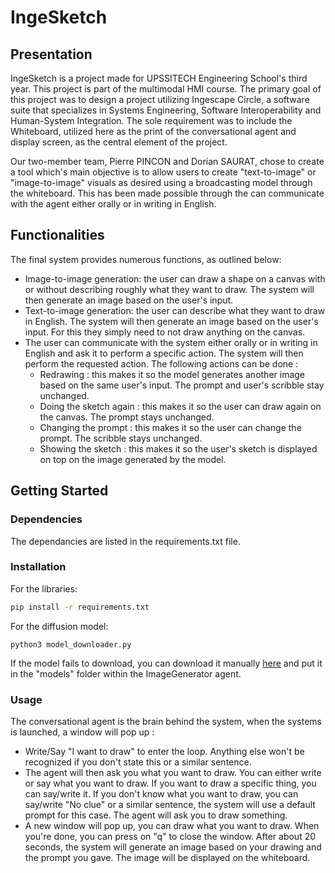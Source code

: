 # IngeSketch

## Presentation

IngeSketch is a project made for UPSSITECH Engineering School's third year. This project is part of the multimodal HMI course. The primary goal of this project was to design a project utilizing Ingescape Circle, a software suite that specializes in Systems Engineering, Software Interoperability and Human-System Integration. The sole requirement was to include the Whiteboard, utilized here as the print of the conversational agent and display screen, as the central element of the project.

Our two-member team, Pierre PINCON and Dorian SAURAT, chose to create a tool which's main objective is to allow users to create "text-to-image" or "image-to-image" visuals as desired using a broadcasting model through the whiteboard. This has been made possible through the can communicate with the agent either orally or in writing in English.

## Functionalities

The final system provides numerous functions, as outlined below:

- Image-to-image generation: the user can draw a shape on a canvas with or without describing roughly what they want to draw. The system will then generate an image based on the user's input.
- Text-to-image generation: the user can describe what they want to draw in English. The system will then generate an image based on the user's input. For this they simply need to not draw anything on the canvas.
- The user can communicate with the system either orally or in writing in English and ask it to perform a specific action. The system will then perform the requested action. The following actions can be done :
  - Redrawing : this makes it so the model generates another image based on the same user's input. The prompt and user's scribble stay unchanged.
  - Doing the sketch again : this makes it so the user can draw again on the canvas. The prompt stays unchanged.
  - Changing the prompt : this makes it so the user can change the prompt. The scribble stays unchanged.
  - Showing the sketch : this makes it so the user's sketch is displayed on top on the image generated by the model.

## Getting Started

### Dependencies

The dependancies are listed in the requirements.txt file.

### Installation

For the libraries:

```bash
pip install -r requirements.txt
```

For the diffusion model:

```
python3 model_downloader.py
```

If the model fails to download, you can download it manually [here](https://huggingface.co/runwayml/stable-diffusion-v1-5/resolve/main/v1-5-pruned-emaonly.ckpt?download=true) and put it in the "models" folder within the ImageGenerator agent.

### Usage

The conversational agent is the brain behind the system, when the systems is launched, a window will pop up :

- Write/Say "I want to draw" to enter the loop. Anything else won't be recognized if you don't state this or a similar sentence.
- The agent will then ask you what you want to draw. You can either write or say what you want to draw. If you want to draw a specific thing, you can say/write it. If you don't know what you want to draw, you can say/write "No clue" or a similar sentence, the system will use a default prompt for this case. The agent will ask you to draw something.
- A new window will pop up, you can draw what you want to draw. When you're done, you can press on "q" to close the window. After about 20 seconds, the system will generate an image based on your drawing and the prompt you gave. The image will be displayed on the whiteboard.

<!--

## Demonstration

![Opening/Closing demo](demo/OuvertureFermeture.mp4)

![Gatebell demo](demo/AppelEntrant.mp4)
-->
